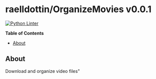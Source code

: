 <!---
This file is auto-generate by a github hook please modify README.template if you don't want to loose your work
-->
# raelldottin/OrganizeMovies v0.0.1
[![Python Linter](https://github.com/raelldottin/OrganizeMovies/actions/workflows/pyright.yml/badge.svg)](https://github.com/raelldottin/OrganizeMovies/actions/workflows/pyright.yml)

**Table of Contents**

<!-- toc -->

- [About](#about)

<!-- tocstop -->

## About
Download and organize video files"

